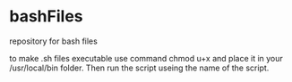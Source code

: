 # bashFiles
repository for bash files

to make .sh files executable use command chmod u+x <name of script>
and place it in your /usr/local/bin folder. Then run the script useing
the name of the script. 
